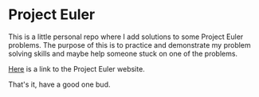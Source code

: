 # Project Euler

This is a little personal repo where I add solutions to some Project Euler problems. The purpose of this is to practice and demonstrate my problem solving skills and maybe help someone stuck on one of the problems.

[Here](https://projecteuler.net/) is a link to the Project Euler website.

That's it, have a good one bud.
